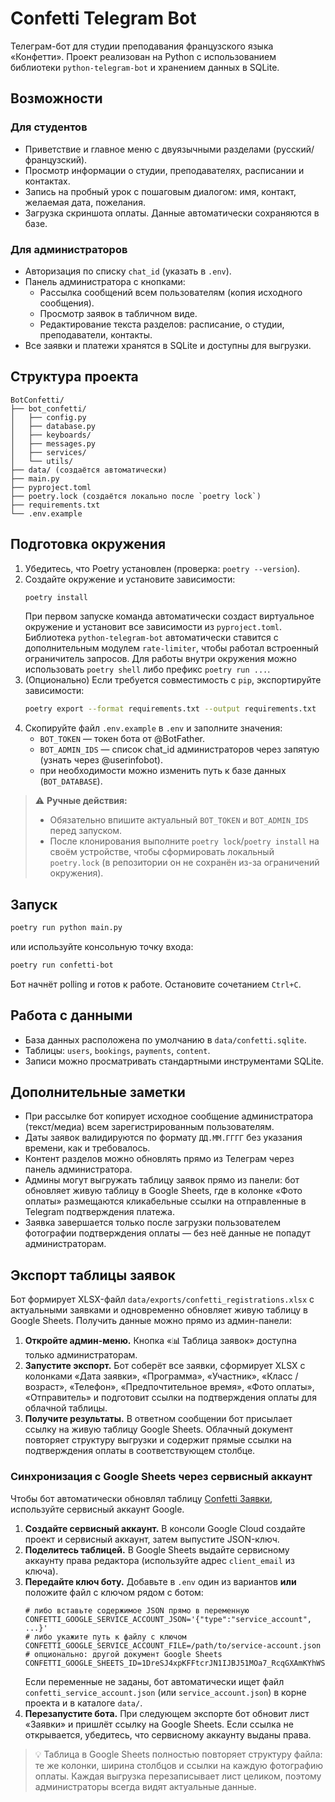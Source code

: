 # Confetti Telegram Bot

Телеграм-бот для студии преподавания французского языка «Конфетти». Проект реализован на Python с использованием библиотеки `python-telegram-bot` и хранением данных в SQLite.

## Возможности

### Для студентов
- Приветствие и главное меню с двуязычными разделами (русский/французский).
- Просмотр информации о студии, преподавателях, расписании и контактах.
- Запись на пробный урок с пошаговым диалогом: имя, контакт, желаемая дата, пожелания.
- Загрузка скриншота оплаты. Данные автоматически сохраняются в базе.

### Для администраторов
- Авторизация по списку `chat_id` (указать в `.env`).
- Панель администратора с кнопками:
  - Рассылка сообщений всем пользователям (копия исходного сообщения).
  - Просмотр заявок в табличном виде.
  - Редактирование текста разделов: расписание, о студии, преподаватели, контакты.
- Все заявки и платежи хранятся в SQLite и доступны для выгрузки.

## Структура проекта
```
BotConfetti/
├── bot_confetti/
│   ├── config.py
│   ├── database.py
│   ├── keyboards/
│   ├── messages.py
│   ├── services/
│   └── utils/
├── data/ (создаётся автоматически)
├── main.py
├── pyproject.toml
├── poetry.lock (создаётся локально после `poetry lock`)
├── requirements.txt
└── .env.example
```

## Подготовка окружения

1. Убедитесь, что Poetry установлен (проверка: `poetry --version`).
2. Создайте окружение и установите зависимости:
   ```bash
   poetry install
   ```
   При первом запуске команда автоматически создаст виртуальное окружение и
   установит все зависимости из `pyproject.toml`. Библиотека `python-telegram-bot`
   автоматически ставится с дополнительным модулем `rate-limiter`, чтобы работал
   встроенный ограничитель запросов. Для работы внутри окружения
   можно использовать `poetry shell` либо префикс `poetry run ...`.
3. (Опционально) Если требуется совместимость с `pip`, экспортируйте зависимости:
   ```bash
   poetry export --format requirements.txt --output requirements.txt
   ```
4. Скопируйте файл `.env.example` в `.env` и заполните значения:
   - `BOT_TOKEN` — токен бота от @BotFather.
   - `BOT_ADMIN_IDS` — список chat_id администраторов через запятую (узнать через @userinfobot).
   - при необходимости можно изменить путь к базе данных (`BOT_DATABASE`).

> ⚠️ **Ручные действия:**
> - Обязательно впишите актуальный `BOT_TOKEN` и `BOT_ADMIN_IDS` перед запуском.
> - После клонирования выполните `poetry lock`/`poetry install` на своём устройстве,
>   чтобы сформировать локальный `poetry.lock` (в репозитории он не сохранён из-за
>   ограничений окружения).

## Запуск

```bash
poetry run python main.py
```

или используйте консольную точку входа:

```bash
poetry run confetti-bot
```

Бот начнёт polling и готов к работе. Остановите сочетанием `Ctrl+C`.

## Работа с данными

- База данных расположена по умолчанию в `data/confetti.sqlite`.
- Таблицы: `users`, `bookings`, `payments`, `content`.
- Записи можно просматривать стандартными инструментами SQLite.

## Дополнительные заметки

- При рассылке бот копирует исходное сообщение администратора (текст/медиа) всем зарегистрированным пользователям.
- Даты заявок валидируются по формату `ДД.ММ.ГГГГ` без указания времени, как и требовалось.
- Контент разделов можно обновлять прямо из Телеграм через панель администратора.
- Админы могут выгружать таблицу заявок прямо из панели: бот обновляет живую таблицу
  в Google Sheets, где в колонке «Фото оплаты» размещаются кликабельные ссылки на отправленные в Telegram подтверждения платежа.
- Заявка завершается только после загрузки пользователем фотографии подтверждения оплаты — без неё данные не попадут администраторам.

## Экспорт таблицы заявок

Бот формирует XLSX-файл `data/exports/confetti_registrations.xlsx` с актуальными заявками и одновременно обновляет живую таблицу в Google Sheets. Получить данные можно прямо из админ-панели:

1. **Откройте админ-меню.** Кнопка «📊 Таблица заявок» доступна только администраторам.
2. **Запустите экспорт.** Бот соберёт все заявки, сформирует XLSX с колонками «Дата заявки», «Программа», «Участник», «Класс / возраст», «Телефон», «Предпочтительное время», «Фото оплаты», «Отправитель» и подготовит ссылки на подтверждения оплаты для облачной таблицы.
3. **Получите результаты.** В ответном сообщении бот присылает ссылку на живую таблицу Google Sheets. Облачный документ повторяет структуру выгрузки и содержит прямые ссылки на подтверждения оплаты в соответствующем столбце.

### Синхронизация с Google Sheets через сервисный аккаунт

Чтобы бот автоматически обновлял таблицу [Confetti Заявки](https://docs.google.com/spreadsheets/d/1DreSJ4xpKFFtcrJN1IJBJ51MOa7_RcqGXAmKYhWSlfA/edit?usp=sharing), используйте сервисный аккаунт Google.

1. **Создайте сервисный аккаунт.** В консоли Google Cloud создайте проект и сервисный аккаунт, затем выпустите JSON-ключ.
2. **Поделитесь таблицей.** В Google Sheets выдайте сервисному аккаунту права редактора (используйте адрес `client_email` из ключа).
3. **Передайте ключ боту.** Добавьте в `.env` один из вариантов **или** положите файл с ключом рядом с ботом:
   ```env
   # либо вставьте содержимое JSON прямо в переменную
   CONFETTI_GOOGLE_SERVICE_ACCOUNT_JSON='{"type":"service_account", ...}'
   # либо укажите путь к файлу с ключом
   CONFETTI_GOOGLE_SERVICE_ACCOUNT_FILE=/path/to/service-account.json
   # опционально: другой документ Google Sheets
   CONFETTI_GOOGLE_SHEETS_ID=1DreSJ4xpKFFtcrJN1IJBJ51MOa7_RcqGXAmKYhWSlfA
   ```
   Если переменные не заданы, бот автоматически ищет файл `confetti_service_account.json`
   (или `service_account.json`) в корне проекта и в каталоге `data/`.
4. **Перезапустите бота.** При следующем экспорте бот обновит лист «Заявки» и пришлёт ссылку на Google Sheets. Если ссылка не открывается, убедитесь, что сервисному аккаунту выданы права.

> 💡 Таблица в Google Sheets полностью повторяет структуру файла: те же колонки, ширина столбцов и ссылки на каждую фотографию оплаты. Каждая выгрузка перезаписывает лист целиком, поэтому администраторы всегда видят актуальные данные.
